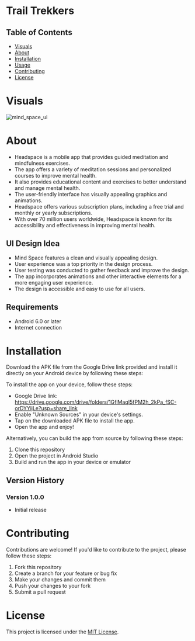 # Trail Trekkers

## Table of Contents

- [Visuals](#visuals)
- [About](#about)
- [Installation](#installation)
- [Usage](#usage)
- [Contributing](#contributing)
- [License](#license)


# Visuals
![mind_space_ui](https://github.com/anandanmukh/flutter_ui_designs/assets/67072228/317117a5-8749-47c7-96aa-b5662fa6dc1b)

# About

- Headspace is a mobile app that provides guided meditation and mindfulness exercises.
- The app offers a variety of meditation sessions and personalized courses to improve mental health.
- It also provides educational content and exercises to better understand and manage mental health.
- The user-friendly interface has visually appealing graphics and animations.
- Headspace offers various subscription plans, including a free trial and monthly or yearly subscriptions.
- With over 70 million users worldwide, Headspace is known for its accessibility and effectiveness in improving mental health.

## UI Design Idea
- Mind Space features a clean and visually appealing design.
- User experience was a top priority in the design process.
- User testing was conducted to gather feedback and improve the design.
- The app incorporates animations and other interactive elements for a more engaging user experience.
- The design is accessible and easy to use for all users.

## Requirements

- Android 6.0 or later
- Internet connection

# Installation

Download the APK file from the Google Drive link provided and install it directly on your Android device by following these steps:

To install the app on your device, follow these steps:

- Google Drive link: https://drive.google.com/drive/folders/1GflMaqI5fPM2h_2kPa_fSC-orDYYijLe?usp=share_link
- Enable "Unknown Sources" in your device's settings.
- Tap on the downloaded APK file to install the app.
- Open the app and enjoy!

Alternatively, you can build the app from source by following these steps:
1. Clone this repository
2. Open the project in Android Studio
3. Build and run the app in your device or emulator


## Version History

### Version 1.0.0

- Initial release


# Contributing

Contributions are welcome! If you'd like to contribute to the project, please follow these steps:

1. Fork this repository
2. Create a branch for your feature or bug fix
3. Make your changes and commit them
4. Push your changes to your fork
5. Submit a pull request

# License

This project is licensed under the [MIT License](/LICENSE).
